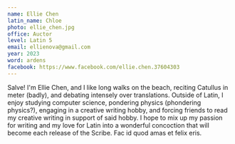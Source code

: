 ```yaml
---
name: Ellie Chen
latin_name: Chloe
photo: ellie_chen.jpg
office: Auctor
level: Latin 5
email: ellienova@gmail.com
year: 2023
word: ardens
facebook: https://www.facebook.com/ellie.chen.37604303
---
```


Salve! I'm Ellie Chen, and I like long walks on the beach, reciting Catullus in meter (badly), and debating intensely over translations. Outside of Latin, I enjoy studying computer science, pondering physics (phondering physics?), engaging in a creative writing hobby, and forcing friends to read my creative writing in support of said hobby. I hope to mix up my passion for writing and my love for Latin into a wonderful concoction that will become each release of the Scribe. Fac id quod amas et felix eris. 
